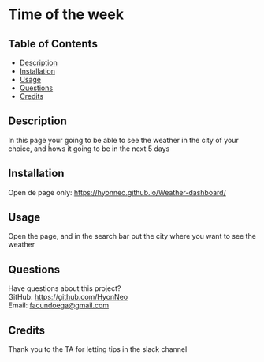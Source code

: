 # Time of the week
  
  ## Table of Contents
  * [Description](#description)
  * [Installation](#installation)
  * [Usage](#usage)
  * [Questions](#questions)
  * [Credits](#credits)
  ## Description
  In this page your going to be able to see the weather in the city of your choice, and hows it going to be in the next 5 days
  
  ## Installation
  Open de page only:
  https://hyonneo.github.io/Weather-dashboard/
  
  ## Usage
  Open the page, and in the search bar put the city where you want to see the weather
  
  ## Questions
  Have questions about this project?  
  GitHub: https://github.com/HyonNeo  
  Email: facundoega@gmail.com
  ## Credits
  Thank you to the TA for letting tips in the slack channel
